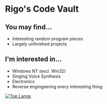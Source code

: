 
# Rigo's Code Vault

## You may find...

- Interesting random program pieces
- Largely unfinished projects

## I'm interested in...

- Windows NT (excl. Win32)
- Singing Voice Synthesis
- Electronics
- Reverse engingeering every interesting thing

[![Top Langs](https://github-readme-stats.vercel.app/api/top-langs/?username=RigoLigoRLC&layout=compact&exclude_repo=Fritzing-build&hide=html)](https://github.com/anuraghazra/github-readme-stats)
